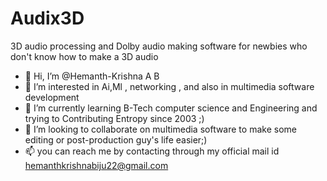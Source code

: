 # Audix3D
3D audio processing and Dolby audio making software for newbies who don't know how to make a 3D audio 


- 👋 Hi, I’m @Hemanth-Krishna A B
- 👀 I’m interested in Ai,Ml , networking , and also in multimedia software development
- 🌱 I’m currently learning B-Tech computer science and Engineering and trying to Contributing Entropy since 2003 ;)
- 💞️ I’m looking to collaborate on multimedia software to make some editing or post-production guy's life easier;)
- 📫 you can reach me by contacting through my official mail id hemanthkrishnabiju22@gmail.com

<!---
Hemanth-Krishna-A-B/Hemanth-Krishna-A-B is a ✨ special ✨ repository because its `README.md` (this file) appears on your GitHub profile.
You can click the Preview link to take a look at your changes.
--->
